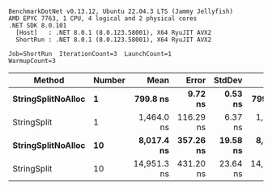 ```

BenchmarkDotNet v0.13.12, Ubuntu 22.04.3 LTS (Jammy Jellyfish)
AMD EPYC 7763, 1 CPU, 4 logical and 2 physical cores
.NET SDK 8.0.101
  [Host]   : .NET 8.0.1 (8.0.123.58001), X64 RyuJIT AVX2
  ShortRun : .NET 8.0.1 (8.0.123.58001), X64 RyuJIT AVX2

Job=ShortRun  IterationCount=3  LaunchCount=1  
WarmupCount=3  

```
| Method             | Number | Mean        | Error     | StdDev   | Min         | Max         | Gen0   | Allocated |
|------------------- |------- |------------:|----------:|---------:|------------:|------------:|-------:|----------:|
| **StringSplitNoAlloc** | **1**      |    **799.8 ns** |   **9.72 ns** |  **0.53 ns** |    **799.5 ns** |    **800.4 ns** |      **-** |         **-** |
| StringSplit        | 1      |  1,464.0 ns | 116.29 ns |  6.37 ns |  1,458.3 ns |  1,470.9 ns | 0.0381 |    3208 B |
| **StringSplitNoAlloc** | **10**     |  **8,017.4 ns** | **357.26 ns** | **19.58 ns** |  **8,003.4 ns** |  **8,039.8 ns** |      **-** |         **-** |
| StringSplit        | 10     | 14,951.3 ns | 431.20 ns | 23.64 ns | 14,925.3 ns | 14,971.4 ns | 0.3815 |   32080 B |
